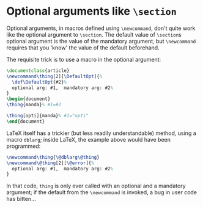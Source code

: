 # Optional arguments like `\section`

Optional arguments, in macros defined using `\newcommand`, don't
quite work like the optional argument to `\section`.  The default
value of `\section`s optional argument is the value of the
mandatory argument, but `\newcommand` requires that you 'know' the
value of the default beforehand.

The requisite trick is to use a macro in the optional argument:
```latex
\documentclass{article}
\newcommand\thing[2][\DefaultOpt]{%
  \def\DefaultOpt{#2}%
  optional arg: #1,  mandatory arg: #2%
}
\begin{document}
\thing{manda}% #1=#2

\thing[opti]{manda}% #1="opti"
\end{document}
```
LaTeX itself has a trickier (but less readily understandable)
method, using a macro `dblarg`; inside LaTeX, the example
above would have been programmed:
```latex
\newcommand\thing{\@dblarg\@thing}
\newcommand\@thing[2][\@error]{%
  optional arg: #1,  mandatory arg: #2%
}
```
In that code, `thing` is only ever called with an optional and a
mandatory argument; if the default from the `\newcommand` is
invoked, a bug in user code has bitten&hellip;

